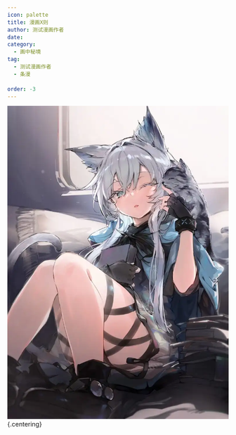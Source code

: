 ```yaml
---
icon: palette
title: 漫画X则
author: 测试漫画作者
date: 
category:
  - 画中秘境
tag:
  - 测试漫画作者
  - 条漫

order: -3
---
```


![](./res/comic/comic1.webp) {.centering}

<FakeAds />